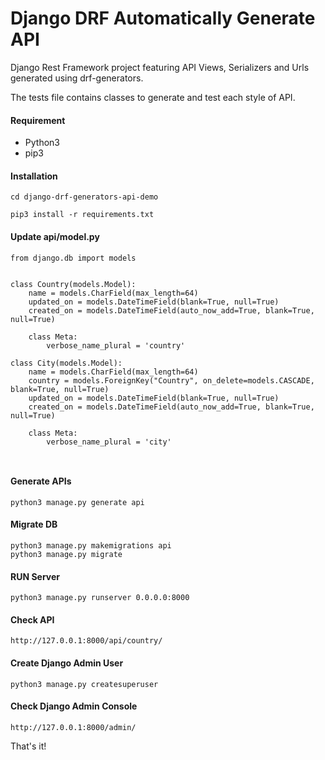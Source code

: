 
# Django DRF Automatically Generate API

Django Rest Framework project featuring API Views, Serializers and Urls generated using drf-generators.

The tests file contains classes to generate and test each style of API.

#### Requirement
* Python3
* pip3

#### Installation

```
cd django-drf-generators-api-demo

pip3 install -r requirements.txt
```

#### Update api/model.py


```
from django.db import models


class Country(models.Model):
    name = models.CharField(max_length=64)
    updated_on = models.DateTimeField(blank=True, null=True)
    created_on = models.DateTimeField(auto_now_add=True, blank=True, null=True)

    class Meta:
        verbose_name_plural = 'country'

class City(models.Model):
    name = models.CharField(max_length=64)
    country = models.ForeignKey("Country", on_delete=models.CASCADE, blank=True, null=True)
    updated_on = models.DateTimeField(blank=True, null=True)
    created_on = models.DateTimeField(auto_now_add=True, blank=True, null=True)

    class Meta:
        verbose_name_plural = 'city'

        
```
 
#### Generate APIs

```
python3 manage.py generate api
```

#### Migrate DB

```
python3 manage.py makemigrations api
python3 manage.py migrate
```

#### RUN Server

```
python3 manage.py runserver 0.0.0.0:8000
```

#### Check API

```
http://127.0.0.1:8000/api/country/
```

#### Create Django Admin User

```
python3 manage.py createsuperuser

```
#### Check Django Admin Console

```
http://127.0.0.1:8000/admin/
```

That's it!
